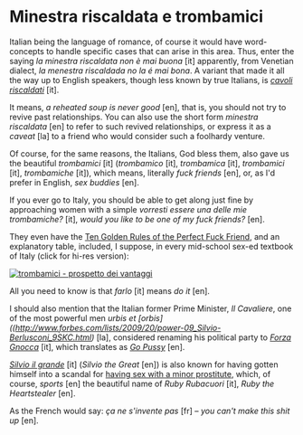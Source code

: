 Minestra riscaldata e trombamici
===

Italian being the language of romance, of course it would have word-concepts to handle specific cases that can arise in this area. Thus, enter the saying *la minestra riscaldata non è mai buona* [it] apparently, from Venetian dialect, *la menestra riscaldada no la é mai bona*. A variant that made it all the way up to English speakers, though less known by true Italians, is *[cavoli riscaldati](http://www.thoughtfultravelwriter.com/2013/05/speaking-in-tongues-cavoli-riscaldati.html)* [it].

It means, *a reheated soup is never good* [en], that is, you should not try to revive past relationships. You can also use the short form *minestra riscaldata* [en] to refer to such revived relationships, or express it as a *caveat* [la] to a friend who would consider such a foolhardy venture.

Of course, for the same reasons, the Italians, God bless them, also gave us the beautiful *trombamici* [it] (*trombamico* [it], *trombamica* [it], *trombamici* [it], *trombamiche* [it]), which means, literally *fuck friends* [en], or, as I'd prefer in English, *sex buddies* [en].

If you ever go to Italy, you should be able to get along just fine by approaching women with a simple *vorresti essere una delle mie trombamiche?* [it], *would you like to be one of my fuck friends?* [en].

They even have the [Ten Golden Rules of the Perfect Fuck Friend](http://corrieredelsud.altervista.org/10-regole-doro-perfetto-trombamico-non-puoi-non-saperle/), and an explanatory table, included, I suppose, in every mid-school sex-ed textbook of Italy (click for hi-res version):

[![trombamici - prospetto dei vantaggi](trombamici-vantaggi.jpg)](images/trombamici-vantaggi-large.jpg)

All you need to know is that *farlo* [it] means *do it* [en].

I should also mention that the Italian former Prime Minister,  *Il Cavaliere*, one of the most powerful men *urbis et [orbis]((http://www.forbes.com/lists/2009/20/power-09_Silvio-Berlusconi_9SKC.html)* [la], considered renaming his political party to  *[Forza Gnocca](https://www.youtube.com/watch?v=r-hJzzlMKMM)* [it], which translates as *[Go Pussy](http://www.theguardian.com/world/2011/oct/07/berlusconi-go-pussy-quip-outrage)* [en].

*[Silvio il grande](http://www.corriere.it/politica/13_luglio_01/manifestazione-arcore-sostegno-berlusconi-Pdl_a9f114f6-e26f-11e2-b962-140e725dd45c.shtml)* [it] (*Silvio the Great* [en]) is also known for having gotten himself into a scandal for [having sex with a minor prostitute](http://en.wikipedia.org/wiki/Silvio_Berlusconi_prostitute_trial), which, of course, *sports* [en] the beautiful name of *Ruby Rubacuori* [it], *Ruby the Heartstealer* [en].

As the French would say: *ça ne s'invente pas* [fr] &ndash; *you can't make this shit up* [en].